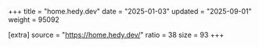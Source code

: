 +++
title = "home.hedy.dev"
date = "2025-01-03"
updated = "2025-09-01"
weight = 95092

[extra]
source = "https://home.hedy.dev/"
ratio = 38
size = 93
+++
